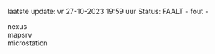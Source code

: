 laatste update: 
vr 27-10-2023 19:59   uur 
Status: FAALT - fout - 
<div class="service R">nexus</div><div class="service R">mapsrv</div><div class="service Y">microstation</div>